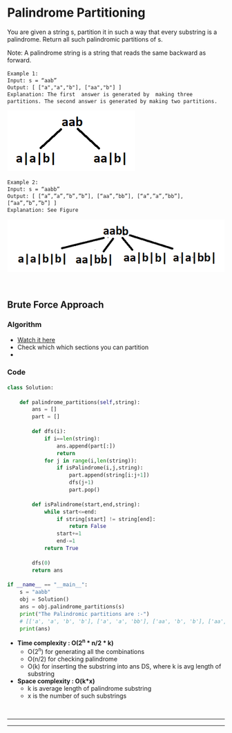 # Palindrome Partitioning 

You are given a string s, partition it in such a way that every substring is a palindrome. Return all such palindromic partitions of s.

Note: A palindrome string is a string that reads the same backward as forward.

```
Example 1:
Input: s = “aab”
Output: [ ["a","a","b"], ["aa","b"] ]	
Explanation: The first  answer is generated by  making three partitions. The second answer is generated by making two partitions.
```
![alt text](image.png)
```
Example 2:
Input: s = “aabb”
Output: [ [“a”,”a”,”b”,”b”], [“aa”,”bb”], [“a”,”a”,”bb”], [“aa”,”b”,”b”] ] 
Explanation: See Figure
```
![alt text](image-1.png)

<br>

## Brute Force Approach 

### Algorithm 

- [Watch it here](https://youtu.be/WBgsABoClE0?si=CIPLKLFhSlV-u65B&t=808)
- Check which which sections you can partition
- 

### Code

```python 
class Solution:

    def palindrome_partitions(self,string):
        ans = []
        part = []

        def dfs(i):
            if i==len(string):
                ans.append(part[:])
                return
            for j in range(i,len(string)):
                if isPalindrome(i,j,string):
                    part.append(string[i:j+1])
                    dfs(j+1)
                    part.pop()
        
        def isPalindrome(start,end,string):
            while start<=end:
                if string[start] != string[end]:
                    return False
                start+=1
                end-=1
            return True

        dfs(0)
        return ans

if __name__ == "__main__":
    s = "aabb"
    obj = Solution()
    ans = obj.palindrome_partitions(s)  
    print("The Palindromic partitions are :-")
    # [['a', 'a', 'b', 'b'], ['a', 'a', 'bb'], ['aa', 'b', 'b'], ['aa', 'bb']]
    print(ans)
```
- **Time complexity : O(2<sup>n</sup> * n/2 * k)**
  - O(2<sup>n</sup>) for generating all the combinations
  - O(n/2) for checking palindrome
  - O(k) for inserting the substring into ans DS, where k is avg length of substring
- **Space complexity : O(k*x)**
  - k is average length of palindrome substring
  - x is the number of such substrings

<br>

---
---